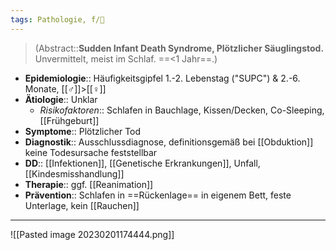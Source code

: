 ```yaml
---
tags: Pathologie, f/🦄
---
```

> (Abstract::**Sudden Infant Death Syndrome, Plötzlicher Säuglingstod.** Unvermittelt, meist im Schlaf. ==<1 Jahr==.)
- **Epidemiologie**:: Häufigkeitsgipfel 1.-2. Lebenstag ("SUPC") & 2.-6. Monate, [[♂]]>[[♀]]
- **Ätiologie**:: Unklar
	- *Risikofaktoren*:: Schlafen in Bauchlage, Kissen/Decken, Co-Sleeping, [[Frühgeburt]]
- **Symptome**:: Plötzlicher Tod
- **Diagnostik**:: Ausschlussdiagnose, definitionsgemäß bei [[Obduktion]] keine Todesursache feststellbar
- **DD**:: [[Infektionen]], [[Genetische Erkrankungen]], Unfall, [[Kindesmisshandlung]]
- **Therapie**:: ggf. [[Reanimation]]
- **Prävention**:: Schlafen in ==Rückenlage== in eigenem Bett, feste Unterlage, kein [[Rauchen]]
---
![[Pasted image 20230201174444.png]]